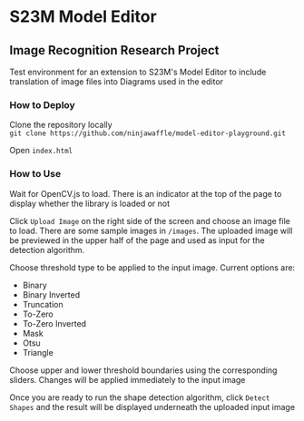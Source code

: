 # S23M Model Editor

## Image Recognition Research Project
Test environment for an extension to S23M's Model Editor to include translation of image files into Diagrams used in the editor

### How to Deploy
Clone the repository locally \
`git clone https://github.com/ninjawaffle/model-editor-playground.git`

Open `index.html`

### How to Use
Wait for OpenCV.js to load. There is an indicator at the top of the page to display whether the library is loaded or not

Click `Upload Image` on the right side of the screen and choose an image file to load. There are some sample images in `/images`. The uploaded image will be previewed in the upper half of the page and used as input for the detection algorithm.

Choose threshold type to be applied to the input image. Current options are:
- Binary
- Binary Inverted
- Truncation
- To-Zero
- To-Zero Inverted
- Mask
- Otsu
- Triangle

Choose upper and lower threshold boundaries using the corresponding sliders. Changes will be applied immediately to the input image

Once you are ready to run the shape detection algorithm, click `Detect Shapes` and the result will be displayed underneath the uploaded input image